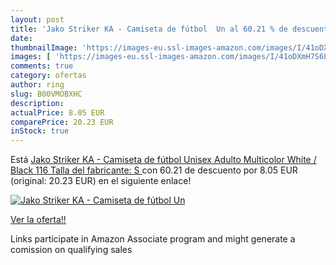 ```yaml
---
layout: post
title: 'Jako Striker KA - Camiseta de fútbol  Un al 60.21 % de descuento'
date: 
thumbnailImage: 'https://images-eu.ssl-images-amazon.com/images/I/41oDXmH7S6L._SL200_.jpg'
images: [ 'https://images-eu.ssl-images-amazon.com/images/I/41oDXmH7S6L._SL200_.jpg' ]
comments: true
category: ofertas
author: ring
slug: B00VMOBXHC
description:
actualPrice: 8.05 EUR
comparePrice: 20.23 EUR
inStock: true
---
```


Está [Jako Striker KA - Camiseta de fútbol  Unisex Adulto  Multicolor  White / Black   116  Talla del fabricante: S ](https://www.amazon.es/dp/B00VMOBXHC/?tag=tolees-21) con 60.21 de descuento por 8.05 EUR (original: 20.23 EUR) en el siguiente enlace!

[![Jako Striker KA - Camiseta de fútbol  Un](https://images-eu.ssl-images-amazon.com/images/I/41oDXmH7S6L._SL200_.jpg)](https://www.amazon.es/dp/B00VMOBXHC/?tag=tolees-21)

[Ver la oferta!!](https://www.amazon.es/dp/B00VMOBXHC/?tag=tolees-21)

Links participate in Amazon Associate program and might generate a comission on qualifying sales


